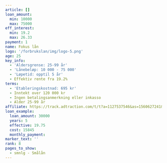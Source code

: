 ```yaml
---
article: []
loan_amount:
  min: 10000
  max: 75000
eff_interest:
  min: 19.2
  max: 26.33
payment: 1
name: Fokus lån
logo: '/forbrukslan/img/logo-5.png'
age: 25
key_info:
  - 'Aldersgrense: 25-99 år'
  - 'Lånebeløp: 10 000 - 75 000'
  - 'Løpetid: opptil 5 år'
  - Effektiv rente fra 19.2%
terms:
  - 'Etableringskostnad: 695 kr'
  - Inntekt over 120 000 kr
  - Ingen betalingsanmerkning eller inkasso
  - Alder 25-99 år
affiliate: https://track.adtraction.com/t/t?a=1127537546&as=1560627241&t=2&tk=1
loan_example:
  loan_amount: 30000
  years: 5
  effective: 19.75
  cost: 15845
  monthly_payment:
marker_text: ''
rank: 8
pages_to_show:
  - smnlg - Smålån
---
```

